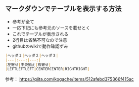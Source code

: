 ## マークダウンでテーブルを表示する方法
- 参考が全て
- 一応下記にも参考元のソースを載せとく
- これでテーブルが表示される
- 2行目は省略不可なので注意
- githubのwikiで動作確認ずみ
```markdown
|ヘッダ１|ヘッダ２|ヘッダ３|
|---|:---:|---:|
|左寄せ|中央揃え|右寄せ|
|LEFTLEFTLEFT|CENTERCENTER|RIGHTRIGHT|
```

参考： https://qiita.com/kogache/items/512afebd375366f415ac
